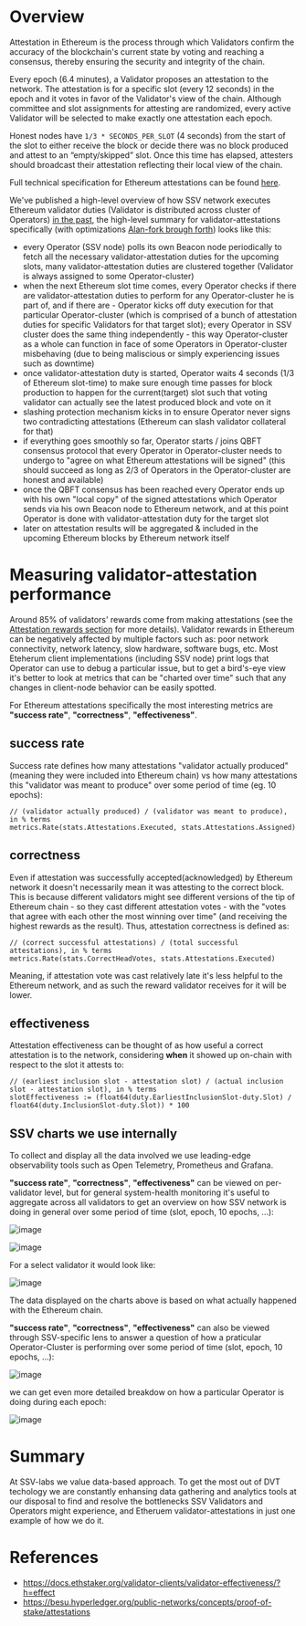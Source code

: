 # Overview

Attestation in Ethereum is the process through which Validators confirm the accuracy of the blockchain's current state by voting and reaching a consensus, thereby ensuring the security and integrity of the chain.

Every epoch (6.4 minutes), a Validator proposes an attestation to the network. The attestation is for a specific slot (every 12 seconds) in the epoch and it votes in favor of the Validator's view of the chain. Although committee and slot assignments for attesting are randomized, every active Validator will be selected to make exactly one attestation each epoch.

Honest nodes have `1/3 * SECONDS_PER_SLOT` (4 seconds) from the start of the slot to either receive the block or decide there was no block produced and attest to an “empty/skipped” slot. Once this time has elapsed, attesters should broadcast their attestation reflecting their local view of the chain.

Full technical specification for Ethereum attestations can be found [here](https://github.com/ethereum/consensus-specs/blob/dev/specs/phase0/validator.md#attesting).

We've published a high-level overview of how SSV network executes Ethereum validator duties (Validator is distributed across cluster of Operators) [in the past](https://ssv.network/blog/technology/ssv-protocol-implementation-deep-dive/), the high-level summary for validator-attestations specifically (with optimizations [Alan-fork brough forth](https://ssv.network/blog/technology/the-impact-of-alan-on-mainnet-post-fork-analysis/)) looks like this:
- every Operator (SSV node) polls its own Beacon node periodically to fetch all the necessary validator-attestation duties for the upcoming slots, many validator-attestation duties are clustered together (Validator is always assigned to some Operator-cluster)
- when the next Ethereum slot time comes, every Operator checks if there are validator-attestation duties to perform for any Operator-cluster he is part of, and if there are - Operator kicks off duty execution for that particular Operator-cluster (which is comprised of a bunch of attestation duties for specific Validators for that target slot); every Operator in SSV cluster does the same thing independently - this way Operator-cluster as a whole can function in face of some Operators in Operator-cluster misbehaving (due to being maliscious or simply experiencing issues such as downtime)
- once validator-attestation duty is started, Operator waits 4 seconds (1/3 of Ethereum slot-time) to make sure enough time passes for block production to happen for the current(target) slot such that voting validator can actually see the latest produced block and vote on it
- slashing protection mechanism kicks in to ensure Operator never signs two contradicting attestations (Ethereum can slash validator collateral for that)
- if everything goes smoothly so far, Operator starts / joins QBFT consensus protocol that every Operator in Operator-cluster needs to undergo to "agree on what Ethereum attestations will be signed" (this should succeed as long as 2/3 of Operators in the Operator-cluster are honest and available)
- once the QBFT consensus has been reached every Operator ends up with his own "local copy" of the signed attestations which Operator sends via his own Beacon node to Ethereum network, and at this point Operator is done with validator-attestation duty for the target slot
- later on attestation results will be aggregated & included in the upcoming Ethereum blocks by Ethereum network itself

# Measuring validator-attestation performance

Around 85% of validators' rewards come from making attestations (see the [Attestation rewards section](https://besu.hyperledger.org/public-networks/concepts/proof-of-stake/attestations#attestation-rewards) for more details). Validator rewards in Ethereum can be negatively affected by multiple factors such as: poor network connectivity, network latency, slow hardware, software bugs, etc. Most Eteherum client implementations (including SSV node) print logs that Operator can use to debug a particular issue, but to get a bird's-eye view it's better to look at metrics that can be "charted over time" such that any changes in client-node behavior can be easily spotted.

For Ethereum attestations specifically the most interesting metrics are **"success rate"**, **"correctness"**, **"effectiveness"**.

## success rate

Success rate defines how many attestations "validator actually produced" (meaning they were included into Ethereum chain) vs how many attestations this "validator was meant to produce" over some period of time (eg. 10 epochs):
```
// (validator actually produced) / (validator was meant to produce), in % terms
metrics.Rate(stats.Attestations.Executed, stats.Attestations.Assigned)
```

## correctness

Even if attestation was successfully accepted(acknowledged) by Ethereum network it doesn't necessarily mean it was attesting to the correct block. This is because different validators might see different versions of the tip of Ethereum chain - so they cast different attestation votes - with the "votes that agree with each other the most winning over time" (and receiving the highest rewards as the result). Thus, attestation correctness is defined as:
```
// (correct successful attestations) / (total successful attestations), in % terms
metrics.Rate(stats.CorrectHeadVotes, stats.Attestations.Executed)
```
Meaning, if attestation vote was cast relatively late it's less helpful to the Ethereum network, and as such the reward validator receives for it will be lower.

## effectiveness

Attestation effectiveness can be thought of as how useful a correct attestation is to the network, considering **when** it showed up on-chain with respect to the slot it attests to:
```
// (earliest inclusion slot - attestation slot) / (actual inclusion slot - attestation slot), in % terms
slotEffectiveness := (float64(duty.EarliestInclusionSlot-duty.Slot) / float64(duty.InclusionSlot-duty.Slot)) * 100
```

## SSV charts we use internally

To collect and display all the data involved we use leading-edge observability tools such as Open Telemetry, Prometheus and Grafana.

**"success rate"**, **"correctness"**, **"effectiveness"** can be viewed on per-validator level, but for general system-health monitoring it's useful to aggregate across all validators to get an overview on how SSV network is doing in general over some period of time (slot, epoch, 10 epochs, ...):

![image](resources/attestations/attestations_1.png)

![image](resources/attestations/attestations_2.png)

For a select validator it would look like:

![image](resources/attestations/attestations_3.png)

The data displayed on the charts above is based on what actually happened with the Ethereum chain.

**"success rate"**, **"correctness"**, **"effectiveness"** can also be viewed through SSV-specific lens to answer a question of how a praticular Operator-Cluster is performing over some period of time (slot, epoch, 10 epochs, ...):

![image](resources/attestations/attestations_4.png)

we can get even more detailed breakdow on how a particular Operator is doing during each epoch:

![image](resources/attestations/attestations_5.png)

# Summary

At SSV-labs we value data-based approach. To get the most out of DVT techology we are constantly enhansing data gathering and analytics tools at our disposal to find and resolve the bottlenecks SSV Validators and Operators might experience, and Etheruem validator-attestations in just one example of how we do it.

# References
- https://docs.ethstaker.org/validator-clients/validator-effectiveness/?h=effect
- https://besu.hyperledger.org/public-networks/concepts/proof-of-stake/attestations
